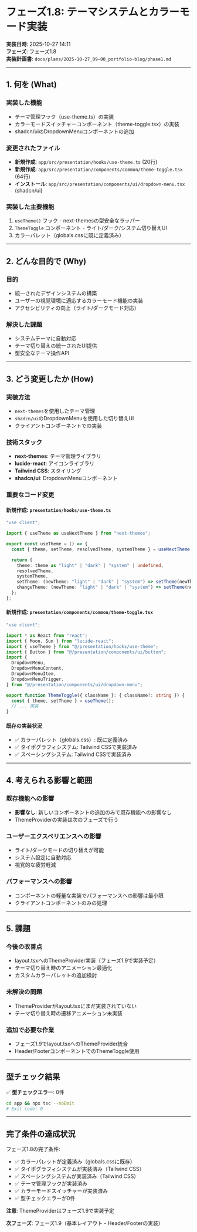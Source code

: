 # フェーズ1.8: テーマシステムとカラーモード実装

**実装日時**: 2025-10-27 14:11  
**フェーズ**: フェーズ1.8  
**実装計画書**: `docs/plans/2025-10-27_09-00_portfolio-blog/phase1.md`

---

## 1. 何を (What)

### 実装した機能
- テーマ管理フック（use-theme.ts）の実装
- カラーモードスイッチャーコンポーネント（theme-toggle.tsx）の実装
- shadcn/uiのDropdownMenuコンポーネントの追加

### 変更されたファイル
- **新規作成**: `app/src/presentation/hooks/use-theme.ts` (20行)
- **新規作成**: `app/src/presentation/components/common/theme-toggle.tsx` (64行)
- **インストール**: `app/src/presentation/components/ui/dropdown-menu.tsx` (shadcn/ui)

### 実装した主要機能
1. `useTheme()` フック - next-themesの型安全なラッパー
2. `ThemeToggle` コンポーネント - ライト/ダーク/システム切り替えUI
3. カラーパレット（globals.cssに既に定義済み）

---

## 2. どんな目的で (Why)

### 目的
- 統一されたデザインシステムの構築
- ユーザーの視覚環境に適応するカラーモード機能の実装
- アクセシビリティの向上（ライト/ダークモード対応）

### 解決した課題
- システムテーマに自動対応
- テーマ切り替えの統一されたUI提供
- 型安全なテーマ操作API

---

## 3. どう変更したか (How)

### 実装方法
- `next-themes`を使用したテーマ管理
- `shadcn/ui`のDropdownMenuを使用した切り替えUI
- クライアントコンポーネントでの実装

### 技術スタック
- **next-themes**: テーマ管理ライブラリ
- **lucide-react**: アイコンライブラリ
- **Tailwind CSS**: スタイリング
- **shadcn/ui**: DropdownMenuコンポーネント

### 重要なコード変更

#### 新規作成: `presentation/hooks/use-theme.ts`
```typescript
"use client";

import { useTheme as useNextTheme } from "next-themes";

export const useTheme = () => {
  const { theme, setTheme, resolvedTheme, systemTheme } = useNextTheme();

  return {
    theme: theme as "light" | "dark" | "system" | undefined,
    resolvedTheme,
    systemTheme,
    setTheme: (newTheme: "light" | "dark" | "system") => setTheme(newTheme),
    changeTheme: (newTheme: "light" | "dark" | "system") => setTheme(newTheme),
  };
};
```

#### 新規作成: `presentation/components/common/theme-toggle.tsx`
```typescript
"use client";

import * as React from "react";
import { Moon, Sun } from "lucide-react";
import { useTheme } from "@/presentation/hooks/use-theme";
import { Button } from "@/presentation/components/ui/button";
import {
  DropdownMenu,
  DropdownMenuContent,
  DropdownMenuItem,
  DropdownMenuTrigger,
} from "@/presentation/components/ui/dropdown-menu";

export function ThemeToggle({ className }: { className?: string }) {
  const { theme, setTheme } = useTheme();
  // ... 実装
}
```

#### 既存の実装状況
- ✅ カラーパレット（globals.css）: 既に定義済み
- ✅ タイポグラフィシステム: Tailwind CSSで実装済み
- ✅ スペーシングシステム: Tailwind CSSで実装済み

---

## 4. 考えられる影響と範囲

### 既存機能への影響
- **影響なし**: 新しいコンポーネントの追加のみで既存機能への影響なし
- ThemeProviderの実装は次のフェーズで行う

### ユーザーエクスペリエンスへの影響
- ライト/ダークモードの切り替えが可能
- システム設定に自動対応
- 視覚的な疲労軽減

### パフォーマンスへの影響
- コンポーネントの軽量な実装でパフォーマンスへの影響は最小限
- クライアントコンポーネントのみの処理

---

## 5. 課題

### 今後の改善点
- layout.tsxへのThemeProvider実装（フェーズ1.9で実装予定）
- テーマ切り替え時のアニメーション最適化
- カスタムカラーパレットの追加検討

### 未解決の問題
- ThemeProviderがlayout.tsxにまだ実装されていない
- テーマ切り替え時の遷移アニメーション未実装

### 追加で必要な作業
- フェーズ1.9でlayout.tsxへのThemeProvider統合
- Header/FooterコンポーネントでのThemeToggle使用

---

## 型チェック結果

✅ **型チェックエラー**: 0件

```bash
cd app && npx tsc --noEmit
# Exit code: 0
```

---

## 完了条件の達成状況

フェーズ1.8の完了条件:
- ✅ カラーパレットが定義済み（globals.cssに既存）
- ✅ タイポグラフィシステムが実装済み（Tailwind CSS）
- ✅ スペーシングシステムが実装済み（Tailwind CSS）
- ✅ テーマ管理フックが実装済み
- ✅ カラーモードスイッチャーが実装済み
- ✅ 型チェックエラーが0件

**注意**: ThemeProviderはフェーズ1.9で実装予定

**次フェーズ**: フェーズ1.9（基本レイアウト - Header/Footerの実装）


